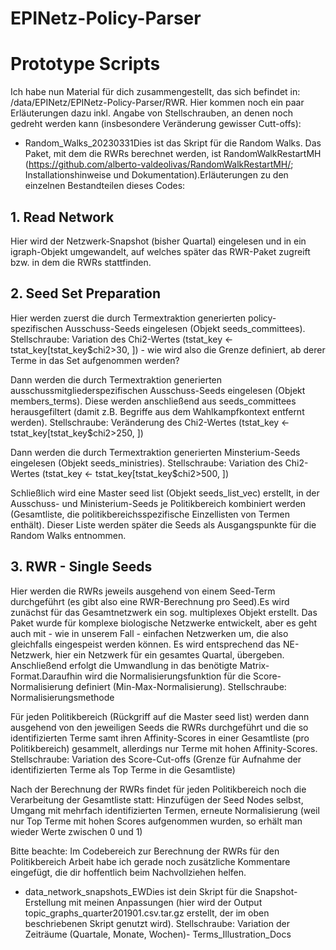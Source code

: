 # EPINetz-Policy-Parser
# Prototype Scripts

Ich habe nun Material für dich zusammengestellt, das sich befindet in: /data/EPINetz/EPINetz-Policy-Parser/RWR. Hier kommen noch ein paar Erläuterungen dazu inkl. Angabe von Stellschrauben, an denen noch gedreht werden kann (insbesondere Veränderung gewisser Cutt-offs):

- Random_Walks_20230331Dies ist das Skript für die Random Walks. Das Paket, mit dem die RWRs berechnet werden, ist RandomWalkRestartMH (https://github.com/alberto-valdeolivas/RandomWalkRestartMH/; Installationshinweise und Dokumentation).Erläuterungen zu den einzelnen Bestandteilen dieses Codes:

## 1. Read Network
Hier wird der Netzwerk-Snapshot (bisher Quartal) eingelesen und in ein igraph-Objekt umgewandelt, auf welches später das RWR-Paket zugreift bzw. in dem die RWRs stattfinden.

## 2. Seed Set Preparation
Hier werden zuerst die durch Termextraktion generierten policy-spezifischen Ausschuss-Seeds eingelesen (Objekt seeds_committees).
Stellschraube: Variation des Chi2-Wertes (tstat_key <- tstat_key[tstat_key$chi2>30, ]) - wie wird also die Grenze definiert, ab derer Terme in das Set aufgenommen werden?

Dann werden die durch Termextraktion generierten ausschussmitgliederspezifischen Ausschuss-Seeds eingelesen (Objekt members_terms). Diese werden anschließend aus seeds_committees herausgefiltert (damit z.B. Begriffe aus dem Wahlkampfkontext entfernt werden).
Stellschraube: Veränderung des Chi2-Wertes (tstat_key <- tstat_key[tstat_key$chi2>250, ])

Dann werden die durch Termextraktion generierten Minsterium-Seeds eingelesen (Objekt seeds_ministries).
Stellschraube: Variation des Chi2-Wertes (tstat_key <- tstat_key[tstat_key$chi2>500, ])

Schließlich wird eine Master seed list (Objekt seeds_list_vec) erstellt, in der Ausschuss- und Ministerium-Seeds je Politikbereich kombiniert werden (Gesamtliste, die politikbereichsspezifische Einzellisten von Termen enthält). Dieser Liste werden später die Seeds als Ausgangspunkte für die Random Walks entnommen.

## 3. RWR - Single Seeds
Hier werden die RWRs jeweils ausgehend von einem Seed-Term durchgeführt (es gibt also eine RWR-Berechnung pro Seed).Es wird zunächst für das Gesamtnetzwerk ein sog. multiplexes Objekt erstellt. Das Paket wurde für komplexe biologische Netzwerke entwickelt, aber es geht auch mit - wie in unserem Fall - einfachen Netzwerken um, die also gleichfalls eingespeist werden können. Es wird entsprechend das NE-Netzwerk, hier ein Netzwerk für ein gesamtes Quartal, übergeben. Anschließend erfolgt die Umwandlung in das benötigte Matrix-Format.Daraufhin wird die Normalisierungsfunktion für die Score-Normalisierung definiert (Min-Max-Normalisierung).
Stellschraube: Normalisierungsmethode

Für jeden Politikbereich (Rückgriff auf die Master seed list) werden dann ausgehend von den jeweiligen Seeds die RWRs durchgeführt und die so identifizierten Terme samt ihren Affinity-Scores in einer Gesamtliste (pro Politikbereich) gesammelt, allerdings nur Terme mit hohen Affinity-Scores.
Stellschraube: Variation des Score-Cut-offs (Grenze für Aufnahme der identifizierten Terme als Top Terme in die Gesamtliste)

Nach der Berechnung der RWRs findet für jeden Politikbereich noch die Verarbeitung der Gesamtliste statt: Hinzufügen der Seed Nodes selbst, Umgang mit mehrfach identifizierten Termen, erneute Normalisierung (weil nur Top Terme mit hohen Scores aufgenommen wurden, so erhält man wieder Werte zwischen 0 und 1)

Bitte beachte: Im Codebereich zur Berechnung der RWRs für den Politikbereich Arbeit habe ich gerade noch zusätzliche Kommentare eingefügt, die dir hoffentlich beim Nachvollziehen helfen.

- data_network_snapshots_EWDies ist dein Skript für die Snapshot-Erstellung mit meinen Anpassungen (hier wird der Output topic_graphs_quarter201901.csv.tar.gz erstellt, der im oben beschriebenen Skript genutzt wird).
Stellschraube: Variation der Zeiträume (Quartale, Monate, Wochen)- Terms_Illustration_Docs

